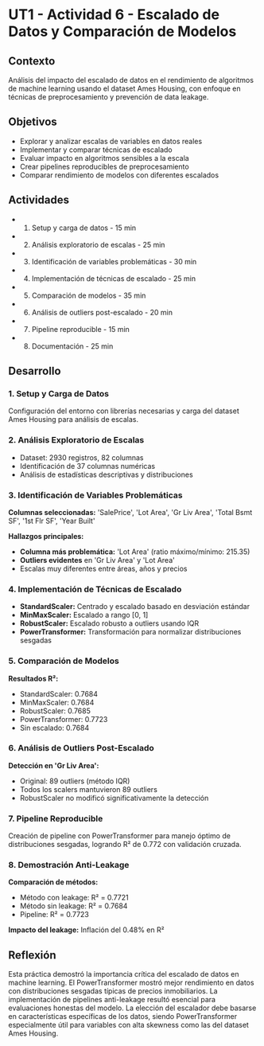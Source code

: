 # UT1 - Actividad 6 - Escalado de Datos y Comparación de Modelos

## Contexto

Análisis del impacto del escalado de datos en el rendimiento de algoritmos de machine learning usando el dataset Ames Housing, con enfoque en técnicas de preprocesamiento y prevención de data leakage.

## Objetivos

- Explorar y analizar escalas de variables en datos reales
- Implementar y comparar técnicas de escalado
- Evaluar impacto en algoritmos sensibles a la escala
- Crear pipelines reproducibles de preprocesamiento
- Comparar rendimiento de modelos con diferentes escalados

## Actividades

- 1. Setup y carga de datos - 15 min
- 2. Análisis exploratorio de escalas - 25 min
- 3. Identificación de variables problemáticas - 30 min
- 4. Implementación de técnicas de escalado - 25 min
- 5. Comparación de modelos - 35 min
- 6. Análisis de outliers post-escalado - 20 min
- 7. Pipeline reproducible - 15 min
- 8. Documentación - 25 min

## Desarrollo

### 1. Setup y Carga de Datos

Configuración del entorno con librerías necesarias y carga del dataset Ames Housing para análisis de escalas.

### 2. Análisis Exploratorio de Escalas

- Dataset: 2930 registros, 82 columnas
- Identificación de 37 columnas numéricas
- Análisis de estadísticas descriptivas y distribuciones

### 3. Identificación de Variables Problemáticas

**Columnas seleccionadas:** 'SalePrice', 'Lot Area', 'Gr Liv Area', 'Total Bsmt SF', '1st Flr SF', 'Year Built'

**Hallazgos principales:**

- **Columna más problemática:** 'Lot Area' (ratio máximo/mínimo: 215.35)
- **Outliers evidentes** en 'Gr Liv Area' y 'Lot Area'
- Escalas muy diferentes entre áreas, años y precios

### 4. Implementación de Técnicas de Escalado

- **StandardScaler:** Centrado y escalado basado en desviación estándar
- **MinMaxScaler:** Escalado a rango [0, 1]
- **RobustScaler:** Escalado robusto a outliers usando IQR
- **PowerTransformer:** Transformación para normalizar distribuciones sesgadas

### 5. Comparación de Modelos

**Resultados R²:**

- StandardScaler: 0.7684
- MinMaxScaler: 0.7684
- RobustScaler: 0.7685
- PowerTransformer: 0.7723
- Sin escalado: 0.7684

### 6. Análisis de Outliers Post-Escalado

**Detección en 'Gr Liv Area':**

- Original: 89 outliers (método IQR)
- Todos los scalers mantuvieron 89 outliers
- RobustScaler no modificó significativamente la detección

### 7. Pipeline Reproducible

Creación de pipeline con PowerTransformer para manejo óptimo de distribuciones sesgadas, logrando R² de 0.772 con validación cruzada.

### 8. Demostración Anti-Leakage

**Comparación de métodos:**

- Método con leakage: R² = 0.7721
- Método sin leakage: R² = 0.7684
- Pipeline: R² = 0.7723

**Impacto del leakage:** Inflación del 0.48% en R²

## Reflexión

Esta práctica demostró la importancia crítica del escalado de datos en machine learning. El PowerTransformer mostró mejor rendimiento en datos con distribuciones sesgadas típicas de precios inmobiliarios. La implementación de pipelines anti-leakage resultó esencial para evaluaciones honestas del modelo. La elección del escalador debe basarse en características específicas de los datos, siendo PowerTransformer especialmente útil para variables con alta skewness como las del dataset Ames Housing.
